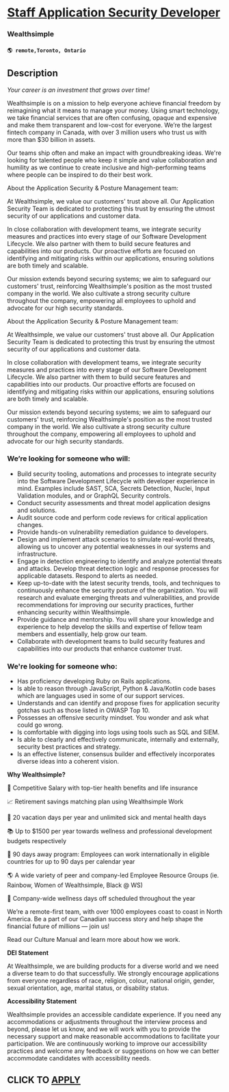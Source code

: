 # [Staff Application Security Developer](https://www.remotewlb.com/apply/staff-application-security-developer)  
### Wealthsimple  
#### `🌎 remote,Toronto, Ontario`  

## Description

 _Your career is an investment that grows over time!_

  

Wealthsimple is on a mission to help everyone achieve financial freedom by reimagining what it means to manage your money. Using smart technology, we take financial services that are often confusing, opaque and expensive and make them transparent and low-cost for everyone. We’re the largest fintech company in Canada, with over 3 million users who trust us with more than $30 billion in assets.

  

Our teams ship often and make an impact with groundbreaking ideas. We're looking for talented people who keep it simple and value collaboration and humility as we continue to create inclusive and high-performing teams where people can be inspired to do their best work.

  

About the Application Security & Posture Management team:

  

At Wealthsimple, we value our customers' trust above all. Our Application Security Team is dedicated to protecting this trust by ensuring the utmost security of our applications and customer data.

  

In close collaboration with development teams, we integrate security measures and practices into every stage of our Software Development Lifecycle. We also partner with them to build secure features and capabilities into our products. Our proactive efforts are focused on identifying and mitigating risks within our applications, ensuring solutions are both timely and scalable.

  

Our mission extends beyond securing systems; we aim to safeguard our customers' trust, reinforcing Wealthsimple's position as the most trusted company in the world. We also cultivate a strong security culture throughout the company, empowering all employees to uphold and advocate for our high security standards.

  

About the Application Security & Posture Management team:

  

At Wealthsimple, we value our customers' trust above all. Our Application Security Team is dedicated to protecting this trust by ensuring the utmost security of our applications and customer data.

  

In close collaboration with development teams, we integrate security measures and practices into every stage of our Software Development Lifecycle. We also partner with them to build secure features and capabilities into our products. Our proactive efforts are focused on identifying and mitigating risks within our applications, ensuring solutions are both timely and scalable.

  

Our mission extends beyond securing systems; we aim to safeguard our customers' trust, reinforcing Wealthsimple's position as the most trusted company in the world. We also cultivate a strong security culture throughout the company, empowering all employees to uphold and advocate for our high security standards.

  

### We’re looking for someone who will:

* Build security tooling, automations and processes to integrate security into the Software Development Lifecycle with developer experience in mind. Examples include SAST, SCA, Secrets Detection, Nuclei, Input Validation modules, and or GraphQL Security controls.
* Conduct security assessments and threat model application designs and solutions.
* Audit source code and perform code reviews for critical application changes.
* Provide hands-on vulnerability remediation guidance to developers.
* Design and implement attack scenarios to simulate real-world threats, allowing us to uncover any potential weaknesses in our systems and infrastructure.
* Engage in detection engineering to identify and analyze potential threats and attacks. Develop threat detection logic and response processes for applicable datasets. Respond to alerts as needed.
* Keep up-to-date with the latest security trends, tools, and techniques to continuously enhance the security posture of the organization. You will research and evaluate emerging threats and vulnerabilities, and provide recommendations for improving our security practices, further enhancing security within Wealthsimple.
* Provide guidance and mentorship. You will share your knowledge and experience to help develop the skills and expertise of fellow team members and essentially, help grow our team.
* Collaborate with development teams to build security features and capabilities into our products that enhance customer trust.

  

### We're looking for someone who:

* Has proficiency developing Ruby on Rails applications.
* Is able to reason through JavaScript, Python & Java/Kotlin code bases which are languages used in some of our support services.
* Understands and can identify and propose fixes for application security gotchas such as those listed in OWASP Top 10.
* Possesses an offensive security mindset. You wonder and ask what could go wrong.
* Is comfortable with digging into logs using tools such as SQL and SIEM.
* Is able to clearly and effectively communicate, internally and externally, security best practices and strategy.
* Is an effective listener, consensus builder and effectively incorporates diverse ideas into a coherent vision.

  

 **Why Wealthsimple?**

🤑 Competitive Salary with top-tier health benefits and life insurance

📈 Retirement savings matching plan using Wealthsimple Work

🌴 20 vacation days per year and unlimited sick and mental health days

📚 Up to $1500 per year towards wellness and professional development budgets respectively

🛫 90 days away program: Employees can work internationally in eligible countries for up to 90 days per calendar year

🌎 A wide variety of peer and company-led Employee Resource Groups (ie. Rainbow, Women of Wealthsimple, Black @ WS)

💖 Company-wide wellness days off scheduled throughout the year

  

We’re a remote-first team, with over 1000 employees coast to coast in North America. Be a part of our Canadian success story and help shape the financial future of millions — join us!

  

Read our Culture Manual and learn more about how we work.

  

 **DEI Statement**

At Wealthsimple, we are building products for a diverse world and we need a diverse team to do that successfully. We strongly encourage applications from everyone regardless of race, religion, colour, national origin, gender, sexual orientation, age, marital status, or disability status.

  

**Accessibility Statement**

Wealthsimple provides an accessible candidate experience. If you need any accommodations or adjustments throughout the interview process and beyond, please let us know, and we will work with you to provide the necessary support and make reasonable accommodations to facilitate your participation. We are continuously working to improve our accessibility practices and welcome any feedback or suggestions on how we can better accommodate candidates with accessibility needs.

  
## CLICK TO [APPLY](https://www.remotewlb.com/apply/staff-application-security-developer)

